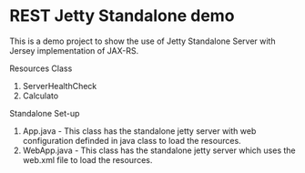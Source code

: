 # REST Jetty Standalone demo

This is a demo project to show the use of Jetty Standalone Server with Jersey implementation of JAX-RS.

Resources Class
1. ServerHealthCheck
2. Calculato

Standalone Set-up
1. App.java - This class has the standalone jetty server with web configuration definded in java class to load the resources.
2. WebApp.java - This class has the standalone jetty server which uses the web.xml file to load the resources.

